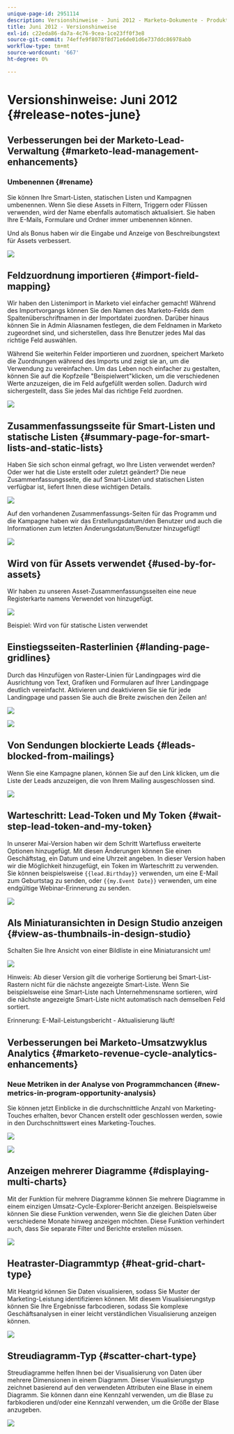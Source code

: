```yaml
---
unique-page-id: 2951114
description: Versionshinweise - Juni 2012 - Marketo-Dokumente - Produktdokumentation
title: Juni 2012 - Versionshinweise
exl-id: c22eda86-da7a-4c76-9cea-1ce23ff0f3e8
source-git-commit: 74effe9f8078f8d71e6de01d6e737ddc86978abb
workflow-type: tm+mt
source-wordcount: '667'
ht-degree: 0%

---
```


# Versionshinweise: Juni 2012 {#release-notes-june}

## Verbesserungen bei der Marketo-Lead-Verwaltung {#marketo-lead-management-enhancements}

### Umbenennen {#rename}

Sie können Ihre Smart-Listen, statischen Listen und Kampagnen umbenennen. Wenn Sie diese Assets in Filtern, Triggern oder Flüssen verwenden, wird der Name ebenfalls automatisch aktualisiert. Sie haben Ihre E-Mails, Formulare und Ordner immer umbenennen können.

Und als Bonus haben wir die Eingabe und Anzeige von Beschreibungstext für Assets verbessert.

![](assets/image2014-9-23-10-3a23-3a10.png)

## Feldzuordnung importieren {#import-field-mapping}

Wir haben den Listenimport in Marketo viel einfacher gemacht! Während des Importvorgangs können Sie den Namen des Marketo-Felds dem Spaltenüberschriftnamen in der Importdatei zuordnen. Darüber hinaus können Sie in Admin Aliasnamen festlegen, die dem Feldnamen in Marketo zugeordnet sind, und sicherstellen, dass Ihre Benutzer jedes Mal das richtige Feld auswählen.

Während Sie weiterhin Felder importieren und zuordnen, speichert Marketo die Zuordnungen während des Imports und zeigt sie an, um die Verwendung zu vereinfachen. Um das Leben noch einfacher zu gestalten, können Sie auf die Kopfzeile &quot;Beispielwert&quot;klicken, um die verschiedenen Werte anzuzeigen, die im Feld aufgefüllt werden sollen. Dadurch wird sichergestellt, dass Sie jedes Mal das richtige Feld zuordnen.

![](assets/image2014-9-23-10-3a23-3a27.png)

## Zusammenfassungsseite für Smart-Listen und statische Listen {#summary-page-for-smart-lists-and-static-lists}

Haben Sie sich schon einmal gefragt, wo Ihre Listen verwendet werden? Oder wer hat die Liste erstellt oder zuletzt geändert? Die neue Zusammenfassungsseite, die auf Smart-Listen und statischen Listen verfügbar ist, liefert Ihnen diese wichtigen Details.

![](assets/image2014-9-23-10-3a23-3a40.png)

Auf den vorhandenen Zusammenfassungs-Seiten für das Programm und die Kampagne haben wir das Erstellungsdatum/den Benutzer und auch die Informationen zum letzten Änderungsdatum/Benutzer hinzugefügt!

![](assets/image2014-9-23-10-3a23-3a54.png)

## Wird von für Assets verwendet {#used-by-for-assets}

Wir haben zu unseren Asset-Zusammenfassungsseiten eine neue Registerkarte namens Verwendet von hinzugefügt.

![](assets/image2014-9-23-10-3a24-3a5.png)

Beispiel: Wird von für statische Listen verwendet

## Einstiegsseiten-Rasterlinien {#landing-page-gridlines}

Durch das Hinzufügen von Raster-Linien für Landingpages wird die Ausrichtung von Text, Grafiken und Formularen auf Ihrer Landingpage deutlich vereinfacht. Aktivieren und deaktivieren Sie sie für jede Landingpage und passen Sie auch die Breite zwischen den Zeilen an!

![](assets/image2014-9-23-10-3a24-3a19.png)

![](assets/image2014-9-23-10-3a24-3a33.png)

## Von Sendungen blockierte Leads {#leads-blocked-from-mailings}

Wenn Sie eine Kampagne planen, können Sie auf den Link klicken, um die Liste der Leads anzuzeigen, die von Ihrem Mailing ausgeschlossen sind.

![](assets/image2014-9-23-10-3a24-3a51.png)

## Warteschritt: Lead-Token und My Token {#wait-step-lead-token-and-my-token}

In unserer Mai-Version haben wir dem Schritt Wartefluss erweiterte Optionen hinzugefügt. Mit diesen Änderungen können Sie einen Geschäftstag, ein Datum und eine Uhrzeit angeben. In dieser Version haben wir die Möglichkeit hinzugefügt, ein Token im Warteschritt zu verwenden. Sie können beispielsweise `{{lead.Birthday}}` verwenden, um eine E-Mail zum Geburtstag zu senden, oder `{{my.Event Date}}` verwenden, um eine endgültige Webinar-Erinnerung zu senden.

![](assets/image2014-9-23-10-3a25-3a57.png)

## Als Miniaturansichten in Design Studio anzeigen {#view-as-thumbnails-in-design-studio}

Schalten Sie Ihre Ansicht von einer Bildliste in eine Miniaturansicht um!

![](assets/image2014-9-23-10-3a26-3a13.png)

Hinweis: Ab dieser Version gilt die vorherige Sortierung bei Smart-List-Rastern nicht für die nächste angezeigte Smart-Liste. Wenn Sie beispielsweise eine Smart-Liste nach Unternehmensname sortieren, wird die nächste angezeigte Smart-Liste nicht automatisch nach demselben Feld sortiert.

Erinnerung: E-Mail-Leistungsbericht - Aktualisierung läuft!

## Verbesserungen bei Marketo-Umsatzwyklus Analytics {#marketo-revenue-cycle-analytics-enhancements}

### Neue Metriken in der Analyse von Programmchancen  {#new-metrics-in-program-opportunity-analysis}

Sie können jetzt Einblicke in die durchschnittliche Anzahl von Marketing-Touches erhalten, bevor Chancen erstellt oder geschlossen werden, sowie in den Durchschnittswert eines Marketing-Touches.

![](assets/image2014-9-23-10-3a26-3a30.png)

![](assets/image2014-9-23-10-3a26-3a41.png)

## Anzeigen mehrerer Diagramme {#displaying-multi-charts}

Mit der Funktion für mehrere Diagramme können Sie mehrere Diagramme in einem einzigen Umsatz-Cycle-Explorer-Bericht anzeigen. Beispielsweise können Sie diese Funktion verwenden, wenn Sie die gleichen Daten über verschiedene Monate hinweg anzeigen möchten. Diese Funktion verhindert auch, dass Sie separate Filter und Berichte erstellen müssen.

![](assets/image2014-9-23-10-3a27-3a41.png)

## Heatraster-Diagrammtyp  {#heat-grid-chart-type}

Mit Heatgrid können Sie Daten visualisieren, sodass Sie Muster der Marketing-Leistung identifizieren können. Mit diesem Visualisierungstyp können Sie Ihre Ergebnisse farbcodieren, sodass Sie komplexe Geschäftsanalysen in einer leicht verständlichen Visualisierung anzeigen können.

![](assets/image2014-9-23-10-3a28-3a21.png)

## Streudiagramm-Typ  {#scatter-chart-type}

Streudiagramme helfen Ihnen bei der Visualisierung von Daten über mehrere Dimensionen in einem Diagramm. Dieser Visualisierungstyp zeichnet basierend auf den verwendeten Attributen eine Blase in einem Diagramm. Sie können dann eine Kennzahl verwenden, um die Blase zu farbkodieren und/oder eine Kennzahl verwenden, um die Größe der Blase anzugeben.

![](assets/image2014-9-23-10-3a29-3a7.png)
